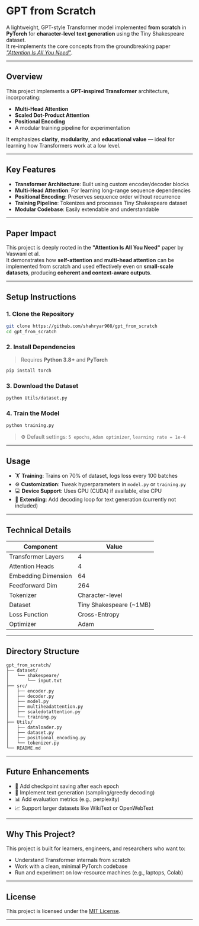 #  GPT from Scratch

A lightweight, GPT-style Transformer model implemented **from scratch** in **PyTorch** for **character-level text generation** using the Tiny Shakespeare dataset.  
It re-implements the core concepts from the groundbreaking paper [_"Attention Is All You Need"_](https://arxiv.org/abs/1706.03762).

---

##  Overview

This project implements a **GPT-inspired Transformer** architecture, incorporating:
- **Multi-Head Attention**
- **Scaled Dot-Product Attention**
- **Positional Encoding**
- A modular training pipeline for experimentation

It emphasizes **clarity**, **modularity**, and **educational value** — ideal for learning how Transformers work at a low level.

---

##  Key Features

-  **Transformer Architecture**: Built using custom encoder/decoder blocks
-  **Multi-Head Attention**: For learning long-range sequence dependencies
-  **Positional Encoding**: Preserves sequence order without recurrence
-  **Training Pipeline**: Tokenizes and processes Tiny Shakespeare dataset
-  **Modular Codebase**: Easily extendable and understandable

---

##  Paper Impact

This project is deeply rooted in the **"Attention Is All You Need"** paper by Vaswani et al.  
It demonstrates how **self-attention** and **multi-head attention** can be implemented from scratch and used effectively even on **small-scale datasets**, producing **coherent and context-aware outputs**.

---

##  Setup Instructions

### 1. Clone the Repository
```bash
git clone https://github.com/shahryar908/gpt_from_scratch
cd gpt_from_scratch
```

### 2. Install Dependencies
> Requires **Python 3.8+** and **PyTorch**
```bash
pip install torch
```

### 3. Download the Dataset
```bash
python Utils/dataset.py
```

### 4. Train the Model
```bash
python training.py
```
> ⚙️ Default settings: `5 epochs`, `Adam optimizer`, `learning rate = 1e-4`

---

##  Usage

- 🏋️ **Training**: Trains on 70% of dataset, logs loss every 100 batches
- ⚙️ **Customization**: Tweak hyperparameters in `model.py` or `training.py`
- 💻 **Device Support**: Uses GPU (CUDA) if available, else CPU
- 🧵 **Extending**: Add decoding loop for text generation (currently not included)

---

##  Technical Details

| Component           | Value                              |
| ------------------- | ---------------------------------- |
| Transformer Layers  | 4                                  |
| Attention Heads     | 4                                  |
| Embedding Dimension | 64                                 |
| Feedforward Dim     | 264                                |
| Tokenizer           | Character-level                    |
| Dataset             | Tiny Shakespeare (~1MB)            |
| Loss Function       | Cross-Entropy                      |
| Optimizer           | Adam                               |

---

##  Directory Structure

```
gpt_from_scratch/
├── dataset/
│   └── shakespeare/
│       └── input.txt
├── src/
│   ├── encoder.py
│   ├── decoder.py
│   ├── model.py
│   ├── multiheadattention.py
│   ├── scaledotattention.py
│   └── training.py
├── Utils/
│   ├── dataloader.py
│   ├── dataset.py
│   ├── positional_encoding.py
│   └── tokenizer.py
└── README.md
```

---

##  Future Enhancements

- 💾 Add checkpoint saving after each epoch
- 🧠 Implement text generation (sampling/greedy decoding)
- 📊 Add evaluation metrics (e.g., perplexity)
- 📈 Support larger datasets like WikiText or OpenWebText

---

##  Why This Project?

This project is built for learners, engineers, and researchers who want to:
- Understand Transformer internals from scratch
- Work with a clean, minimal PyTorch codebase
- Run and experiment on low-resource machines (e.g., laptops, Colab)

---

##  License

This project is licensed under the [MIT License](LICENSE).

---
